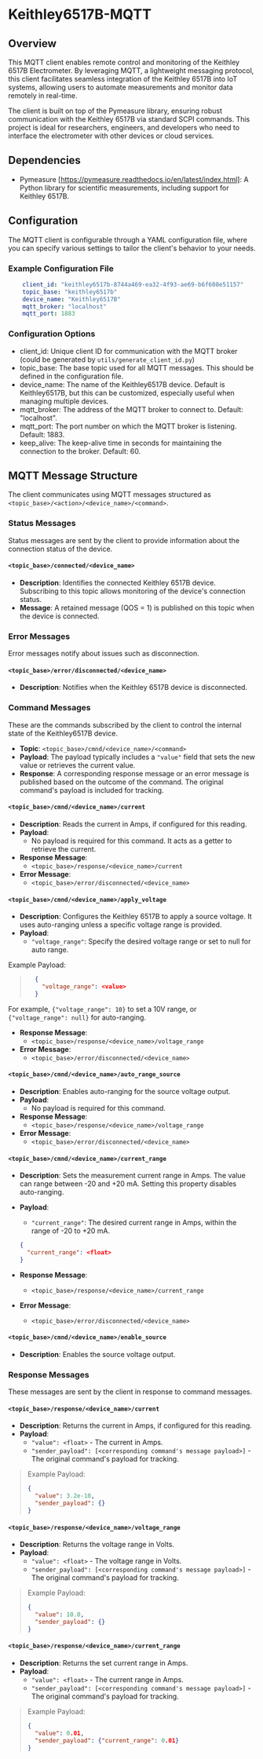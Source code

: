 # Keithley6517B-MQTT

## Overview

This MQTT client enables remote control and monitoring of the Keithley 6517B Electrometer. By leveraging MQTT, a lightweight messaging protocol, this client facilitates seamless integration of the Keithley 6517B into IoT systems, allowing users to automate measurements and monitor data remotely in real-time.

The client is built on top of the Pymeasure library, ensuring robust communication with the Keithley 6517B via standard SCPI commands. This project is ideal for researchers, engineers, and developers who need to interface the electrometer with other devices or cloud services.

## Dependencies

- Pymeasure [https://pymeasure.readthedocs.io/en/latest/index.html]: A Python library for scientific measurements, including support for Keithley 6517B.

## Configuration

The MQTT client is configurable through a YAML configuration file, where you can specify various settings to tailor the client's behavior to your needs.

### Example Configuration File

```yaml
    client_id: "keithley6517b-8744a469-ea32-4f93-ae69-b6f608e51157"
    topic_base: "keithley6517b"
    device_name: "Keithley6517B"
    mqtt_broker: "localhost"
    mqtt_port: 1883
```

### Configuration Options

- client_id: Unique client ID for communication with the MQTT broker (could be generated by `utils/generate_client_id.py`)
- topic_base: The base topic used for all MQTT messages. This should be defined in the configuration file.
- device_name: The name of the Keithley6517B device. Default is Keithley6517B, but this can be customized, especially useful when managing multiple devices.
- mqtt_broker: The address of the MQTT broker to connect to. Default: "localhost".
- mqtt_port: The port number on which the MQTT broker is listening. Default: 1883.
- keep_alive: The keep-alive time in seconds for maintaining the connection to the broker. Default: 60.

## MQTT Message Structure

The client communicates using MQTT messages structured as `<topic_base>/<action>/<device_name>/<command>`.

### Status Messages

Status messages are sent by the client to provide information about the connection status of the device.

#### `<topic_base>/connected/<device_name>`

- **Description**: Identifies the connected Keithley 6517B device. Subscribing to this topic allows monitoring of the device's connection status.
- **Message**: A retained message (QOS = 1) is published on this topic when the device is connected.

### Error Messages

Error messages notify about issues such as disconnection.

#### `<topic_base>/error/disconnected/<device_name>`

- **Description**: Notifies when the Keithley 6517B device is disconnected.

### Command Messages

These are the commands subscribed by the client to control the internal state of the Keithley6517B device.

- **Topic**: `<topic_base>/cmnd/<device_name>/<command>`
- **Payload**: The payload typically includes a `"value"` field that sets the new value or retrieves the current value.
- **Response**: A corresponding response message or an error message is published based on the outcome of the command. The original command's payload is included for tracking.

#### `<topic_base>/cmnd/<device_name>/current`

- **Description**: Reads the current in Amps, if configured for this reading.
- **Payload**:
  - No payload is required for this command. It acts as a getter to retrieve the current.
- **Response Message**:
  - `<topic_base>/response/<device_name>/current`
- **Error Message**:
  - `<topic_base>/error/disconnected/<device_name>`

#### `<topic_base>/cmnd/<device_name>/apply_voltage`

- **Description**: Configures the Keithley 6517B to apply a source voltage. It uses auto-ranging unless a specific voltage range is provided.
- **Payload**:
  - `"voltage_range"`: Specify the desired voltage range or set to null for auto range.

Example Payload:

> ```json
>   {
>     "voltage_range": <value>
>   }
> ```

 For example, `{"voltage_range": 10}` to set a 10V range, or `{"voltage_range": null}` for auto-ranging.

- **Response Message**:
  - `<topic_base>/response/<device_name>/voltage_range`
- **Error Message**:
  - `<topic_base>/error/disconnected/<device_name>`

#### `<topic_base>/cmnd/<device_name>/auto_range_source`

- **Description**: Enables auto-ranging for the source voltage output.
- **Payload**:
  - No payload is required for this command.
- **Response Message**:
  - `<topic_base>/response/<device_name>/voltage_range`
- **Error Message**:
  - `<topic_base>/error/disconnected/<device_name>`

#### `<topic_base>/cmnd/<device_name>/current_range`

- **Description**: Sets the measurement current range in Amps. The value can range between -20 and +20 mA. Setting this property disables auto-ranging.
- **Payload**:
  - `"current_range"`: The desired current range in Amps, within the range of -20 to +20 mA.

  ```json
  {
    "current_range": <float>
  }

- **Response Message**:
  - `<topic_base>/response/<device_name>/current_range`
- **Error Message**:
  - `<topic_base>/error/disconnected/<device_name>`

#### `<topic_base>/cmnd/<device_name>/enable_source`

- **Description**: Enables the source voltage output.

### Response Messages

These messages are sent by the client in response to command messages.

#### `<topic_base>/response/<device_name>/current`

- **Description**: Returns the current in Amps, if configured for this reading.
- **Payload**:
  - `"value": <float>` - The current in Amps.
  - `"sender_payload": [<corresponding command's message payload>]` - The original command's payload for tracking.

> Example Payload:
>
> ```json
> {
>   "value": 3.2e-10,
>   "sender_payload": {}
> }
> ```

#### `<topic_base>/response/<device_name>/voltage_range`

- **Description**: Returns the voltage range in Volts.
- **Payload**:
  - `"value": <float>` - The voltage range in Volts.
  - `"sender_payload": [<corresponding command's message payload>]` - The original command's payload for tracking.

> Example Payload:
>
> ```json
> {
>   "value": 10.0,
>   "sender_payload": {}
> }
> ```

#### `<topic_base>/response/<device_name>/current_range`

- **Description**: Returns the set current range in Amps.
- **Payload**:
  - `"value": <float>` - The current range in Amps.
  - `"sender_payload": [<corresponding command's message payload>]` - The original command's payload for tracking.

> Example Payload:
>
> ```json
> {
>   "value": 0.01,
>   "sender_payload": {"current_range": 0.01}
> }
> ```
